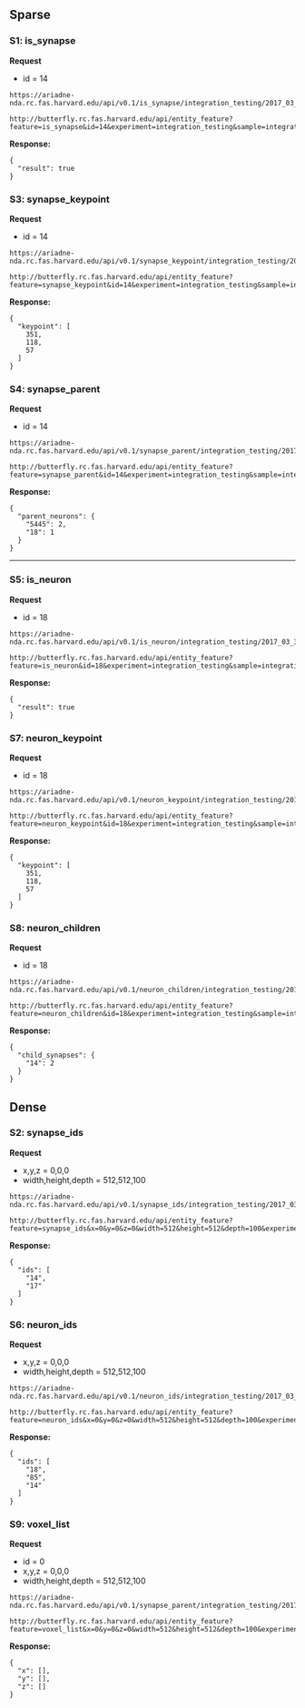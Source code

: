 ## Sparse

### S1: is_synapse

**Request**

- id = 14


```
https://ariadne-nda.rc.fas.harvard.edu/api/v0.1/is_synapse/integration_testing/2017_03_31/raw/14
```

```
http://butterfly.rc.fas.harvard.edu/api/entity_feature?feature=is_synapse&id=14&experiment=integration_testing&sample=integration_testing&dataset=2017_03_31&channel=raw
```

**Response:**

```
{
  "result": true
}
```

### S3: synapse_keypoint

**Request**

- id = 14

```
https://ariadne-nda.rc.fas.harvard.edu/api/v0.1/synapse_keypoint/integration_testing/2017_03_31/raw/0/14
```

```
http://butterfly.rc.fas.harvard.edu/api/entity_feature?feature=synapse_keypoint&id=14&experiment=integration_testing&sample=integration_testing&dataset=2017_03_31&channel=raw
```

**Response:**

```
{
  "keypoint": [
    351,
    118,
    57
  ]
}
```

### S4: synapse_parent

**Request**

- id = 14

```
https://ariadne-nda.rc.fas.harvard.edu/api/v0.1/synapse_parent/integration_testing/2017_03_31/raw/14
```

```
http://butterfly.rc.fas.harvard.edu/api/entity_feature?feature=synapse_parent&id=14&experiment=integration_testing&sample=integration_testing&dataset=2017_03_31&channel=raw
```

**Response:**

```
{
  "parent_neurons": {
    "5445": 2,
    "18": 1
  }
}
```

*****


### S5: is_neuron

**Request**

- id = 18

```
https://ariadne-nda.rc.fas.harvard.edu/api/v0.1/is_neuron/integration_testing/2017_03_31/raw/18
```

```
http://butterfly.rc.fas.harvard.edu/api/entity_feature?feature=is_neuron&id=18&experiment=integration_testing&sample=integration_testing&dataset=2017_03_31&channel=raw
```

**Response:**

```
{
  "result": true
}
```

### S7: neuron_keypoint

**Request**

- id = 18

```
https://ariadne-nda.rc.fas.harvard.edu/api/v0.1/neuron_keypoint/integration_testing/2017_03_31/raw/0/18
```

```
http://butterfly.rc.fas.harvard.edu/api/entity_feature?feature=neuron_keypoint&id=18&experiment=integration_testing&sample=integration_testing&dataset=2017_03_31&channel=raw
```


**Response:**

```
{
  "keypoint": [
    351,
    118,
    57
  ]
}
```

### S8: neuron_children

**Request**

- id = 18

```
https://ariadne-nda.rc.fas.harvard.edu/api/v0.1/neuron_children/integration_testing/2017_03_31/raw/18
```

```
http://butterfly.rc.fas.harvard.edu/api/entity_feature?feature=neuron_children&id=18&experiment=integration_testing&sample=integration_testing&dataset=2017_03_31&channel=raw
```


**Response:**

```
{
  "child_synapses": {
    "14": 2
  }
}
```

## Dense

### S2: synapse_ids

**Request**

- x,y,z = 0,0,0
- width,height,depth = 512,512,100

```
https://ariadne-nda.rc.fas.harvard.edu/api/v0.1/synapse_ids/integration_testing/2017_03_31/raw/0/0,512/0,512/0,100/
```

```
http://butterfly.rc.fas.harvard.edu/api/entity_feature?feature=synapse_ids&x=0&y=0&z=0&width=512&height=512&depth=100&experiment=integration_testing&sample=integration_testing&dataset=2017_03_31&channel=raw
```

**Response:**

```
{
  "ids": [
    "14",
    "17"
  ]
}
```

### S6: neuron_ids

**Request**

- x,y,z = 0,0,0
- width,height,depth = 512,512,100


```
https://ariadne-nda.rc.fas.harvard.edu/api/v0.1/neuron_ids/integration_testing/2017_03_31/raw/0/0,512/0,512/0,100/
```

```
http://butterfly.rc.fas.harvard.edu/api/entity_feature?feature=neuron_ids&x=0&y=0&z=0&width=512&height=512&depth=100&experiment=integration_testing&sample=integration_testing&dataset=2017_03_31&channel=raw
```

**Response:**

```
{
  "ids": [
    "18", 
    "85", 
    "14"
  ]
}
```

### S9: voxel_list

**Request**

- id = 0
- x,y,z = 0,0,0
- width,height,depth = 512,512,100

```
https://ariadne-nda.rc.fas.harvard.edu/api/v0.1/synapse_parent/integration_testing/2017_03_31/raw/0/0,512/0,512/0,100/
```

```
http://butterfly.rc.fas.harvard.edu/api/entity_feature?feature=voxel_list&x=0&y=0&z=0&width=512&height=512&depth=100&experiment=integration_testing&sample=integration_testing&dataset=2017_03_31&channel=raw
```

**Response:**

```
{
  "x": [],
  "y": [],
  "z": []
}
```
